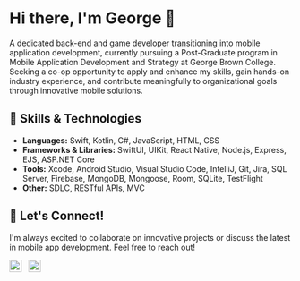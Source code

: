 # Hi there, I'm George 👋

A dedicated back-end and game developer transitioning into mobile application development, currently pursuing a Post-Graduate program in Mobile Application Development and Strategy at George Brown College. Seeking a co-op opportunity to apply and enhance my skills, gain hands-on industry experience, and contribute meaningfully to organizational goals through innovative mobile solutions.


## 🚀 Skills & Technologies

- **Languages:** Swift, Kotlin, C#, JavaScript, HTML, CSS
- **Frameworks & Libraries:** SwiftUI, UIKit, React Native, Node.js, Express, EJS, ASP.NET Core
- **Tools:** Xcode, Android Studio, Visual Studio Code, IntelliJ, Git, Jira, SQL Server, Firebase, MongoDB, Mongoose, Room, SQLite, TestFlight
- **Other:** SDLC, RESTful APIs, MVC


## 🔗 Let's Connect!

I'm always excited to collaborate on innovative projects or discuss the latest in mobile app development. Feel free to reach out!

<a href='https://www.linkedin.com/in/georgepotakis/'><img src='https://cdn.jsdelivr.net/npm/simple-icons@v3/icons/linkedin.svg' alt='LinkedIn' width='22' height='22'/></a>&nbsp;&nbsp;
<a href='mailto:gpotakis@gmail.com'><img src='https://cdn.jsdelivr.net/npm/simple-icons@v3/icons/gmail.svg' alt='Email' width='22' height='22'/></a>




